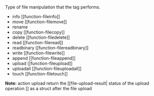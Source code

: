 Type of file manipulation that the tag performs.

- info [[function-fileinfo]]
- move [[function-filemove]]
- rename
- copy [[function-filecopy]]
- delete [[function-filedelete]]
- read [[function-fileread]]
- readbinary [[function-filereadbinary]]
- write [[function-filewrite]]
- append [[function-fileappend]]
- upload [[function-fileupload]]
- uploadall [[function-fileuploadall]]
- touch [[function-filetouch]]
 
**Note:** action upload return the [[file-upload-result| status of the upload operation ]]  as a struct after the file upload